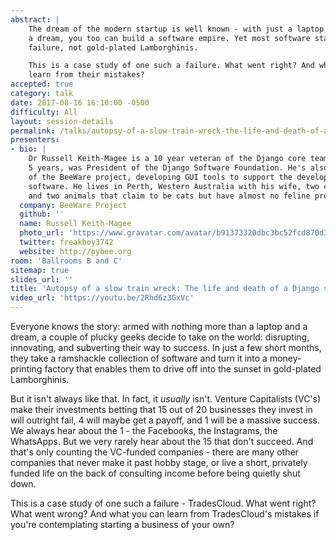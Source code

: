 ```yaml
---
abstract: |
    The dream of the modern startup is well known - with just a laptop and
    a dream, you too can build a software empire. Yet most software startups end in
    failure, not gold-plated Lamborghinis.

    This is a case study of one such a failure. What went right? And what can you
    learn from their mistakes?
accepted: true
category: talk
date: 2017-08-16 16:10:00 -0500
difficulty: All
layout: session-details
permalink: /talks/autopsy-of-a-slow-train-wreck-the-life-and-death-of-a-django-startup/
presenters:
- bio: |
    Dr Russell Keith-Magee is a 10 year veteran of the Django core team, and for
    5 years, was President of the Django Software Foundation. He's also the founder
    of the BeeWare project, developing GUI tools to support the development of Python
    software. He lives in Perth, Western Australia with his wife, two children,
    and two animals that claim to be cats but have almost no feline properties.
  company: BeeWare Project
  github: ''
  name: Russell Keith-Magee
  photo_url: 'https://www.gravatar.com/avatar/b91373320dbc3bc52fcd870d3b21748f?s=400'
  twitter: freakboy3742
  website: http://pybee.org
room: 'Ballrooms B and C'
sitemap: true
slides_url: ''
title: 'Autopsy of a slow train wreck: The life and death of a Django startup'
video_url: 'https://youtu.be/2Rhd6z3GxVc'
---
```


Everyone knows the story: armed with nothing more than a laptop and a dream, a couple of plucky geeks decide to take on the world: disrupting, innovating, and subverting their way to success. In just a few short months, they take a ramshackle collection of software and turn it into a money-printing factory that enables them to drive off into the sunset in gold-plated Lamborghinis.

But it isn't always like that. In fact, it *usually* isn't. Venture Capitalists (VC's) make their investments betting that 15 out of 20 businesses they invest in will outright fail, 4 will maybe get a payoff, and 1 will be a massive success. We always hear about the 1 - the Facebooks, the Instagrams, the WhatsApps. But we very rarely hear about the 15 that don't succeed. And that's only counting the VC-funded companies - there are many other companies that never make it past hobby stage, or live a short, privately funded life on the back of consulting income before being quietly shut down.

This is a case study of one such a failure - TradesCloud. What went right? What went wrong? And what you can learn from TradesCloud's mistakes if you're contemplating starting a business of your own?
